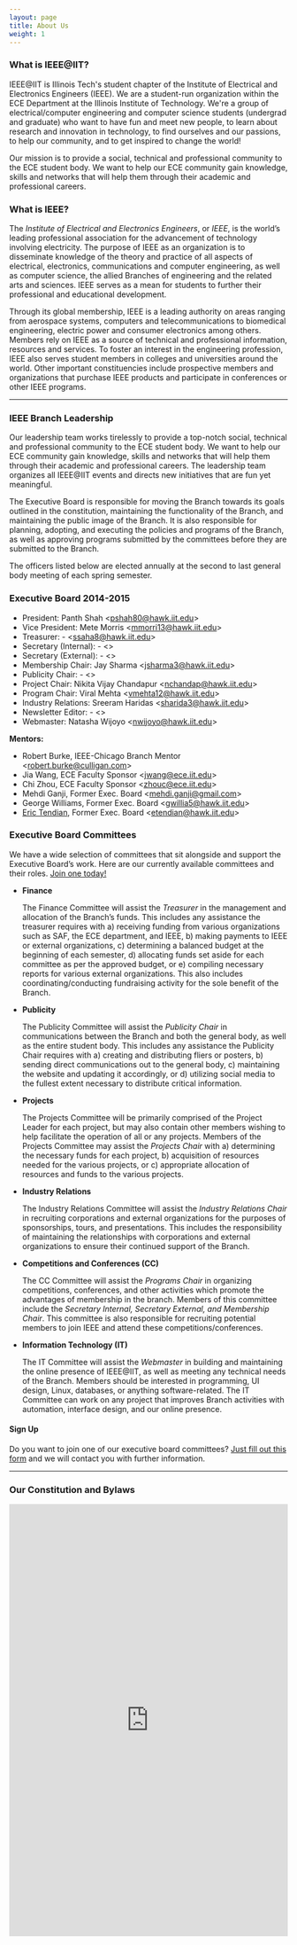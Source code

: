 ```yaml
---
layout: page
title: About Us
weight: 1
---
```


### What is IEEE@IIT?

IEEE@IIT is Illinois Tech's student chapter of the Institute of Electrical and Electronics Engineers (IEEE). We are a student-run organization within the ECE Department at the Illinois Institute of Technology. We're a group of electrical/computer engineering and computer science students (undergrad and graduate) who want to have fun and meet new people, to learn about research and innovation in technology, to find ourselves and our passions, to help our community, and to get inspired to change the world!

Our mission is to provide a social, technical and professional community to the ECE student body. We want to help our ECE community gain knowledge, skills and networks that will help them through their academic and professional careers.

### What is IEEE?

The _Institute of Electrical and Electronics Engineers_, or _IEEE_, is the world’s leading professional association for the advancement of technology involving electricity. The purpose of IEEE as an organization is to disseminate knowledge of the theory and practice of all aspects of electrical, electronics, communications and computer engineering, as well as computer science, the allied Branches of engineering and the related arts and sciences. IEEE serves as a mean for students to further their professional and educational development.

Through its global membership, IEEE is a leading authority on areas ranging from aerospace systems, computers and telecommunications to biomedical engineering, electric power and consumer electronics among others. Members rely on IEEE as a source of technical and professional information, resources and services. To foster an interest in the engineering profession, IEEE also serves student members in colleges and universities around the world. Other important constituencies include prospective members and organizations that purchase IEEE products and participate in conferences or other IEEE programs.

* * *

### IEEE Branch Leadership

Our leadership team works tirelessly to provide a top-notch social, technical and professional community to the ECE student body. We want to help our ECE community gain knowledge, skills and networks that will help them through their academic and professional careers. The leadership team organizes all IEEE@IIT events and directs new initiatives that are fun yet meaningful.

The Executive Board is responsible for moving the Branch towards its goals outlined in the constitution, maintaining the functionality of the Branch, and maintaining the public image of the Branch. It is also responsible for planning, adopting, and executing the policies and programs of the Branch, as well as approving programs submitted by the committees before they are submitted to the Branch.

The officers listed below are elected annually at the second to last general body meeting of each spring semester.

### Executive Board 2014-2015

* President: Panth Shah <[pshah80@hawk.iit.edu](mailto:pshah80@hawk.iit.edu)>
* Vice President: Mete Morris <[mmorri13@hawk.iit.edu](mailto:mmorri13@hawk.iit.edu)>
* Treasurer: - <[ssaha8@hawk.iit.edu](mailto:ssaha8@hawk.iit.edu)>
* Secretary (Internal): - <[](mailto:dummies@hawk.iit.edu)>
* Secretary (External): - <[](mailto:dummies@hawk.iit.edu)>
* Membership Chair: Jay Sharma <[jsharma3@hawk.iit.edu](mailto:jsharma3@hawk.iit.edu)>
* Publicity Chair: - <[](mailto:dummies@hawk.iit.edu)>
* Project Chair: Nikita Vijay Chandapur <[nchandap@hawk.iit.edu](mailto:nchandap@hawk.iit.edu)>
* Program Chair: Viral Mehta <[vmehta12@hawk.iit.edu](mailto:vmehta12@hawk.iit.edu)>
* Industry Relations: Sreeram Haridas <[sharida3@hawk.iit.edu](mailto:sharida3@hawk.iit.edu)>
* Newsletter Editor: - <[](mailto:dummies@hawk.iit.eduu)>
* Webmaster: Natasha Wijoyo <[nwijoyo@hawk.iit.edu](mailto:nwijoyo@hawk.iit.edu)>

**Mentors:**

* Robert Burke, IEEE-Chicago Branch Mentor <[robert.burke@culligan.com](mailto:robert.burke@culligan.com)>
* Jia Wang, ECE Faculty Sponsor <[jwang@ece.iit.edu](mailto:jwang@ece.iit.edu)>
* Chi Zhou, ECE Faculty Sponsor <[zhouc@ece.iit.edu](mailto:zhouc@ece.iit.edu)>
* Mehdi Ganji, Former Exec. Board <[mehdi.ganji@gmail.com](mailto:mehdi.ganji@gmail.com)>
* George Williams, Former Exec. Board <[gwillia5@hawk.iit.edu](mailto:gwillia5@hawk.iit.edu)>
* [Eric Tendian](http://eric.tendian.io/), Former Exec. Board <[etendian@hawk.iit.edu](mailto:etendian@hawk.iit.edu)>

### Executive Board Committees

We have a wide selection of committees that sit alongside and support the Executive Board’s work. Here are our currently available committees and their roles. [Join one today!](https://docs.google.com/a/iit.edu/forms/d/1cV_qgjEWuS5qIv0qMy9BhVNQLUIuIvBdpoc5ogg6zoQ/viewform)

*   **Finance**

    The Finance Committee will assist the _Treasurer_ in the management and allocation of the Branch’s funds.  This includes any assistance the treasurer requires with a) receiving funding from various organizations such as SAF, the ECE department, and IEEE, b) making payments to IEEE or external organizations, c) determining a balanced budget at the beginning of each semester, d) allocating funds set aside for each committee as per the approved budget, or e) compiling necessary reports for various external organizations. This also includes coordinating/conducting fundraising activity for the sole benefit of the Branch.

*   **Publicity**

    The Publicity Committee will assist the _Publicity Chair_ in communications between the Branch and both the general body, as well as the entire student body.  This includes any assistance the Publicity Chair requires with a) creating and distributing fliers or posters, b) sending direct communications out to the general body, c) maintaining the website and updating it accordingly, or d) utilizing social media to the fullest extent necessary to distribute critical information.

*   **Projects**

    The Projects Committee will be primarily comprised of the Project Leader for each project, but may also contain other members wishing to help facilitate the operation of all or any projects. Members of the Projects Committee may assist the _Projects Chair_ with a) determining the necessary funds for each project, b) acquisition of resources needed for the various projects, or c) appropriate allocation of resources and funds to the various projects.

*   **Industry Relations**

    The Industry Relations Committee will assist the _Industry Relations Chair_ in recruiting corporations and external organizations for the purposes of sponsorships, tours, and presentations. This includes the responsibility of maintaining the relationships with corporations and external organizations to ensure their continued support of the Branch.

*   **Competitions and Conferences (CC)**

    The CC Committee will assist the _Programs Chair_ in organizing competitions, conferences, and other activities which promote the advantages of membership in the branch. Members of this committee include the _Secretary Internal, Secretary External, and Membership Chair_. This committee is also responsible for recruiting potential members to join IEEE and attend these competitions/conferences.

*   **Information Technology (IT)**

    The IT Committee will assist the _Webmaster_ in building and maintaining the online presence of IEEE@IIT, as well as meeting any technical needs of the Branch. Members should be interested in programming, UI design, Linux, databases, or anything software-related. The IT Committee can work on any project that improves Branch activities with automation, interface design, and our online presence.

#### Sign Up

Do you want to join one of our executive board committees? [Just fill out this form](https://docs.google.com/a/iit.edu/forms/d/1cV_qgjEWuS5qIv0qMy9BhVNQLUIuIvBdpoc5ogg6zoQ/viewform) and we will contact you with further information.

* * *

### Our Constitution and Bylaws

<iframe src="http://docs.google.com/viewer?url=http%3A%2F%2Fmypages.iit.edu%2F~ieee%2Fpublic%2Fmedia%2FIEEEIITConstitutionBylaws2014-15.pdf&embedded=true" width="100%" height="780" style="border: none;">View the document at http://mypages.iit.edu/~ieee/public/media/IEEEIITConstitutionBylaws2014-15.pdf</iframe>
